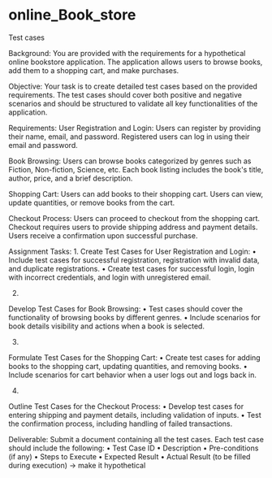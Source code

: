 # online_Book_store
Test cases



Background: 
You are provided with the requirements for a hypothetical online bookstore application. The application allows users to browse books, add them to a shopping cart, and make purchases. 

Objective: 
Your task is to create detailed test cases based on the provided requirements. The test cases should cover both positive and negative scenarios and should be structured to validate all key functionalities of the application. 

Requirements:
User Registration and Login: 
Users can register by providing their name, email, and password. 
Registered users can log in using their email and password.

Book Browsing:
Users can browse books categorized by genres such as Fiction, Non-fiction, Science, etc. Each book listing includes the book's title, author, price, and a brief description. 

Shopping Cart: 
Users can add books to their shopping cart. Users can view, update quantities, or remove books from the cart.

Checkout Process: 
Users can proceed to checkout from the shopping cart. Checkout requires users to provide shipping address and payment details. Users receive a confirmation upon successful purchase. 


Assignment Tasks:
1.
Create Test Cases for User Registration and Login: 
• Include test cases for successful registration, registration with invalid data, and duplicate registrations.
• Create test cases for successful login, login with incorrect credentials, and login with unregistered email. 

2.
Develop Test Cases for Book Browsing:
• Test cases should cover the functionality of browsing books by different genres.
• Include scenarios for book details visibility and actions when a book is selected.
  
3.
Formulate Test Cases for the Shopping Cart:
• Create test cases for adding books to the shopping cart, updating quantities, and removing books.
• Include scenarios for cart behavior when a user logs out and logs back in.

4.
Outline Test Cases for the Checkout Process:
• Develop test cases for entering shipping and payment details, including validation of inputs.
• Test the confirmation process, including handling of failed transactions.




Deliverable: 
Submit a document containing all the test cases. Each test case should include the following: 
• Test Case ID 
• Description 
• Pre-conditions (if any) 
• Steps to Execute 
• Expected Result 
• Actual Result (to be filled during execution) → make it hypothetical

